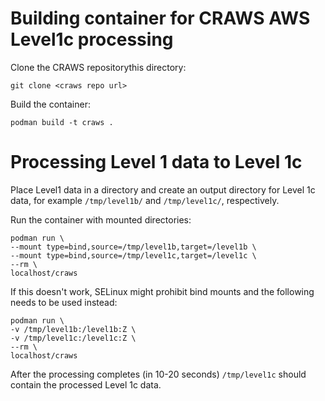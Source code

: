 # Building container for CRAWS AWS Level1c processing

Clone the CRAWS repositorythis directory:

    git clone <craws repo url>

Build the container:

    podman build -t craws .

# Processing Level 1 data to Level 1c

Place Level1 data in a directory and create an output directory for Level 1c
data, for example `/tmp/level1b/` and `/tmp/level1c/`, respectively.

Run the container with mounted directories:

    podman run \
    --mount type=bind,source=/tmp/level1b,target=/level1b \
    --mount type=bind,source=/tmp/level1c,target=/level1c \
    --rm \
    localhost/craws

If this doesn't work, SELinux might prohibit bind mounts and the following
needs to be used instead:

    podman run \
    -v /tmp/level1b:/level1b:Z \
    -v /tmp/level1c:/level1c:Z \
    --rm \
    localhost/craws

After the processing completes (in 10-20 seconds) `/tmp/level1c`
should contain the processed Level 1c data.
